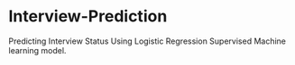# Interview-Prediction
Predicting Interview Status Using Logistic Regression Supervised Machine learning model.
